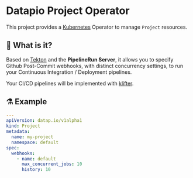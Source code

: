 # Datapio Project Operator

This project provides a [Kubernetes](https://kubernetes.io) Operator to manage
`Project` resources.

## 🔎 What is it?

Based on [Tekton](https://tekton.dev) and the **PipelineRun Server**, it allows
you to specify Github Post-Commit webhooks, with distinct concurrency settings,
to run your Continuous Integration / Deployment pipelines.

Your CI/CD pipelines will be implemented with
[klifter](https://klifter.datapio.co).

## ⚗️ Example

```yaml
---
apiVersion: datap.io/v1alpha1
kind: Project
metadata:
  name: my-project
  namespace: default
spec:
  webhooks:
    - name: default
      max_concurrent_jobs: 10
      history: 10
```

